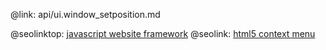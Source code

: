 @link: api/ui.window_setposition.md

@seolinktop: [javascript website framework](https://webix.com)
@seolink: [html5 context menu](https://webix.com/widget/contextmenu/)